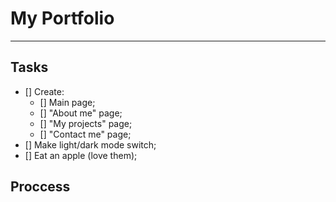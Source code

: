 # My Portfolio

---

## Tasks

- [] Create:
  - [] Main page;
  - [] "About me" page;
  - [] "My projects" page;
  - [] "Contact me" page;
- [] Make light/dark mode switch;
- [] Eat an apple (love them);

## Proccess
